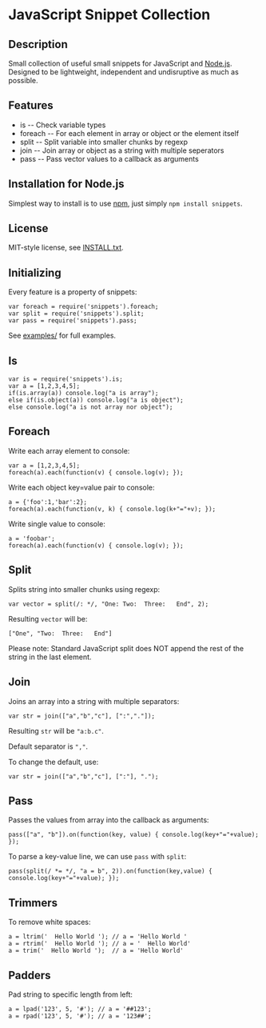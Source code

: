 JavaScript Snippet Collection
=============================

Description
-----------

Small collection of useful small snippets for JavaScript and 
[Node.js](http://www.nodejs.org). Designed to be lightweight, independent and 
undisruptive as much as possible.

Features
--------

* is -- Check variable types
* foreach -- For each element in array or object or the element itself
* split -- Split variable into smaller chunks by regexp
* join -- Join array or object as a string with multiple seperators
* pass -- Pass vector values to a callback as arguments

Installation for Node.js
------------------------

Simplest way to install is to use [npm](http://npmjs.org/), just simply `npm install snippets`.

License
-------

MIT-style license, see [INSTALL.txt](http://github.com/jheusala/js-snippets/blob/master/LICENSE.txt).

Initializing
------------

Every feature is a property of snippets:

    var foreach = require('snippets').foreach;
    var split = require('snippets').split;
    var pass = require('snippets').pass;

See [examples/](http://github.com/jheusala/js-snippets/tree/master/examples) for full examples.

Is
--

	var is = require('snippets').is;
	var a = [1,2,3,4,5];
	if(is.array(a)) console.log("a is array");
	else if(is.object(a)) console.log("a is object");
	else console.log("a is not array nor object");

Foreach
-------

Write each array element to console:

	var a = [1,2,3,4,5];
	foreach(a).each(function(v) { console.log(v); });
  
Write each object key=value pair to console:

	a = {'foo':1,'bar':2};
	foreach(a).each(function(v, k) { console.log(k+"="+v); });

Write single value to console:

	a = 'foobar';
	foreach(a).each(function(v) { console.log(v); });

Split
-----

Splits string into smaller chunks using regexp:

	var vector = split(/: */, "One: Two:  Three:   End", 2);

Resulting `vector` will be:

	["One", "Two:  Three:   End"]

Please note: Standard JavaScript split does NOT append the rest of the string in the last element.

Join
----

Joins an array into a string with multiple separators:

	var str = join(["a","b","c"], [":","."]);

Resulting `str` will be `"a:b.c"`.

Default separator is `","`. 

To change the default, use:

	var str = join(["a","b","c"], [":"], ".");

Pass
----

Passes the values from array into the callback as arguments:

	pass(["a", "b"]).on(function(key, value) { console.log(key+"="+value); });

To parse a key-value line, we can use `pass` with `split`:

	pass(split(/ *= */, "a = b", 2)).on(function(key,value) { console.log(key+"="+value); });

Trimmers
--------

To remove white spaces:

	a = ltrim('  Hello World '); // a = 'Hello World '
	a = rtrim('  Hello World '); // a = '  Hello World'
	a = trim('  Hello World ');  // a = 'Hello World'

Padders
-------

Pad string to specific length from left:

	a = lpad('123', 5, '#'); // a = '##123';
	a = rpad('123', 5, '#'); // a = '123##';
